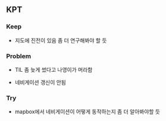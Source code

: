 ## KPT

### Keep

- 지도에 진전이 있음 좀 더 연구해봐야 할 듯

### Problem

- TIL 좀 늦게 썼다고 나영이가 머라함

- 네비게이션 갱신이 안됨

### Try

- mapbox에서 네비게이션이 어떻게 동작하는지 좀 더 알아봐야할 듯
